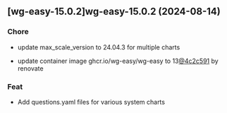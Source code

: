 

## [wg-easy-15.0.2]wg-easy-15.0.2 (2024-08-14)

### Chore



- update max_scale_version to 24.04.3 for multiple charts

- update container image ghcr.io/wg-easy/wg-easy to 13[@4c2c591](https://github.com/4c2c591) by renovate

### Feat



- Add questions.yaml files for various system charts